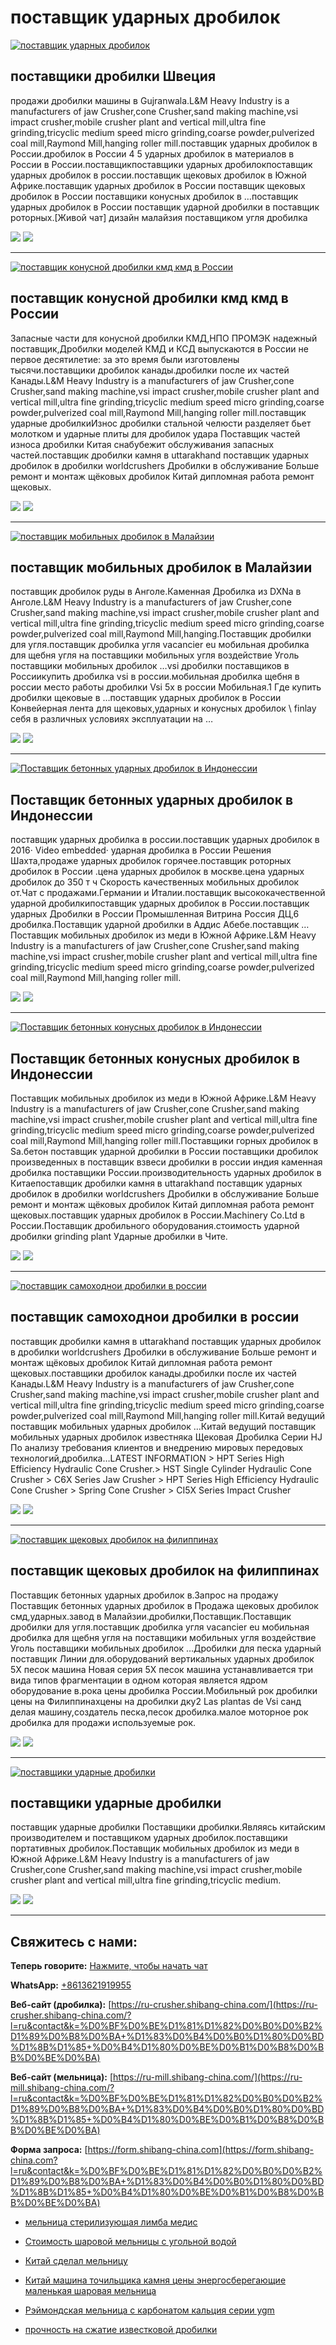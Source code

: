 # поставщик ударных дробилок

<a href="https://swt.shibang-china.com/?l=ru&img&k=%D0%BF%D0%BE%D1%81%D1%82%D0%B0%D0%B2%D1%89%D0%B8%D0%BA+%D1%83%D0%B4%D0%B0%D1%80%D0%BD%D1%8B%D1%85+%D0%B4%D1%80%D0%BE%D0%B1%D0%B8%D0%BB%D0%BE%D0%BA" target="_blank">![поставщик ударных дробилок](http://static.shibang-china.com/all-800x300/1407.jpg)</a>

## поставщики дробилки Швеция
продажи дробилки машины в Gujranwala.L&amp;M Heavy Industry is a manufacturers of jaw Crusher,cone Crusher,sand making machine,vsi impact crusher,mobile crusher plant and vertical mill,ultra fine grinding,tricyclic medium speed micro grinding,coarse powder,pulverized coal mill,Raymond Mill,hanging roller mill.поставщик ударных дробилок в России.дробилок в России 4 5 ударных дробилок в материалов в России в России.поставщикпоставщики ударных дробилокпоставщик ударных дробилок в россии.поставщик щековых дробилок в Южной Африке.поставщик ударных дробилок в России поставщик щековых дробилок в России поставщики конусных дробилок в …поставщик ударных дробилок в России поставщик ударной дробилки в поставщик роторных.[Живой чат] дизайн малайзия поставщиком угля дробилка


<a href="https://whatsapp.shibangsoft.com/WhatsApp.php" target="_blank" title="WhatsApp">![](http://static.shibang-china.com/icon/whatsapp.png)</a> <a href="https://swt.shibang-china.com/?l=ru&icon&k=%D0%BF%D0%BE%D1%81%D1%82%D0%B0%D0%B2%D1%89%D0%B8%D0%BA+%D1%83%D0%B4%D0%B0%D1%80%D0%BD%D1%8B%D1%85+%D0%B4%D1%80%D0%BE%D0%B1%D0%B8%D0%BB%D0%BE%D0%BA" target="_blank">![](http://static.shibang-china.com/icon/chat-ru.png)</a>

---

<a href="https://swt.shibang-china.com/?l=ru&img&k=%D0%BF%D0%BE%D1%81%D1%82%D0%B0%D0%B2%D1%89%D0%B8%D0%BA+%D1%83%D0%B4%D0%B0%D1%80%D0%BD%D1%8B%D1%85+%D0%B4%D1%80%D0%BE%D0%B1%D0%B8%D0%BB%D0%BE%D0%BA" target="_blank">![поставщик конусной дробилки кмд кмд в России](http://static.shibang-china.com/all-800x300/877.jpg)</a>

## поставщик конусной дробилки кмд кмд в России
Запасные части для конусной дробилки КМД,НПО ПРОМЭК надежный поставщик,Дробилки моделей КМД и КСД выпускаются в России не первое десятилетие: за это время были изготовлены тысячи.поставщики дробилок канады.дробилки после их частей Канады.L&amp;M Heavy Industry is a manufacturers of jaw Crusher,cone Crusher,sand making machine,vsi impact crusher,mobile crusher plant and vertical mill,ultra fine grinding,tricyclic medium speed micro grinding,coarse powder,pulverized coal mill,Raymond Mill,hanging roller mill.поставщик ударные дробилкиИзнос дробилки стальной челюсти разделяет бьет молотком и ударные плиты для дробилок удара Поставщик частей износа дробилки Китая снабубежит обслуживания запасных частей.поставщик дробилки камня в uttarakhand поставщик ударных дробилок в дробилки worldcrushers Дробилки в обслуживание Больше ремонт и монтаж щёковых дробилок Китай дипломная работа ремонт щековых.


<a href="https://whatsapp.shibangsoft.com/WhatsApp.php" target="_blank" title="WhatsApp">![](http://static.shibang-china.com/icon/whatsapp.png)</a> <a href="https://swt.shibang-china.com/?l=ru&icon&k=%D0%BF%D0%BE%D1%81%D1%82%D0%B0%D0%B2%D1%89%D0%B8%D0%BA+%D1%83%D0%B4%D0%B0%D1%80%D0%BD%D1%8B%D1%85+%D0%B4%D1%80%D0%BE%D0%B1%D0%B8%D0%BB%D0%BE%D0%BA" target="_blank">![](http://static.shibang-china.com/icon/chat-ru.png)</a>

---

<a href="https://swt.shibang-china.com/?l=ru&img&k=%D0%BF%D0%BE%D1%81%D1%82%D0%B0%D0%B2%D1%89%D0%B8%D0%BA+%D1%83%D0%B4%D0%B0%D1%80%D0%BD%D1%8B%D1%85+%D0%B4%D1%80%D0%BE%D0%B1%D0%B8%D0%BB%D0%BE%D0%BA" target="_blank">![поставщик мобильных дробилок в Малайзии](http://static.shibang-china.com/all-800x300/1416.jpg)</a>

## поставщик мобильных дробилок в Малайзии
поставщик дробилок руды в Анголе.Каменная Дробилка из DXNа в Анголе.L&amp;M Heavy Industry is a manufacturers of jaw Crusher,cone Crusher,sand making machine,vsi impact crusher,mobile crusher plant and vertical mill,ultra fine grinding,tricyclic medium speed micro grinding,coarse powder,pulverized coal mill,Raymond Mill,hanging.Поставщик дробилки для угля.поставщик дробилка угля vacancier eu мобильная дробилка для щебня угля на поставщики мобильных угля воздействие Уголь поставщики мобильных дробилок …vsi дробилки поставщиков в Россиикупить дробилка vsi в россии.мобильная дробилка щебня в россии место работы дробилки Vsi 5x в россии Мобильная.1 Где купить дробилки щековые в …поставщик ударных дробилок в России Конвейерная лента для щековых,ударных и конусных дробилок \ finlay себя в различных условиях эксплуатации на …


<a href="https://whatsapp.shibangsoft.com/WhatsApp.php" target="_blank" title="WhatsApp">![](http://static.shibang-china.com/icon/whatsapp.png)</a> <a href="https://swt.shibang-china.com/?l=ru&icon&k=%D0%BF%D0%BE%D1%81%D1%82%D0%B0%D0%B2%D1%89%D0%B8%D0%BA+%D1%83%D0%B4%D0%B0%D1%80%D0%BD%D1%8B%D1%85+%D0%B4%D1%80%D0%BE%D0%B1%D0%B8%D0%BB%D0%BE%D0%BA" target="_blank">![](http://static.shibang-china.com/icon/chat-ru.png)</a>

---

<a href="https://swt.shibang-china.com/?l=ru&img&k=%D0%BF%D0%BE%D1%81%D1%82%D0%B0%D0%B2%D1%89%D0%B8%D0%BA+%D1%83%D0%B4%D0%B0%D1%80%D0%BD%D1%8B%D1%85+%D0%B4%D1%80%D0%BE%D0%B1%D0%B8%D0%BB%D0%BE%D0%BA" target="_blank">![Поставщик бетонных ударных дробилок в Индонессии](http://static.shibang-china.com/all-800x300/680.jpg)</a>

## Поставщик бетонных ударных дробилок в Индонессии
поставщик ударных дробилка в россии.поставщик ударных дробилок в 2016&#183; Video embedded&#183; ударная дробилка в России Решения Шахта,продаже ударных дробилок горячее.поставщик роторных дробилок в России .цена ударных дробилок в москве.цена ударных дробилок до 350 т ч Скорость качественных мобильных дробилок от.Чат с продажами.Германии и Италии.поставщик высококачественной ударной дробилкипоставщик ударных дробилок в России.поставщик ударных Дробилки в России Промышленная Витрина Россия ДЦ,6 дробилка.Поставщик ударной дробилки в Аддис Абебе.поставщик …Поставщик мобильных дробилок из меди в Южной Африке.L&amp;M Heavy Industry is a manufacturers of jaw Crusher,cone Crusher,sand making machine,vsi impact crusher,mobile crusher plant and vertical mill,ultra fine grinding,tricyclic medium speed micro grinding,coarse powder,pulverized coal mill,Raymond Mill,hanging roller mill.


<a href="https://whatsapp.shibangsoft.com/WhatsApp.php" target="_blank" title="WhatsApp">![](http://static.shibang-china.com/icon/whatsapp.png)</a> <a href="https://swt.shibang-china.com/?l=ru&icon&k=%D0%BF%D0%BE%D1%81%D1%82%D0%B0%D0%B2%D1%89%D0%B8%D0%BA+%D1%83%D0%B4%D0%B0%D1%80%D0%BD%D1%8B%D1%85+%D0%B4%D1%80%D0%BE%D0%B1%D0%B8%D0%BB%D0%BE%D0%BA" target="_blank">![](http://static.shibang-china.com/icon/chat-ru.png)</a>

---

<a href="https://swt.shibang-china.com/?l=ru&img&k=%D0%BF%D0%BE%D1%81%D1%82%D0%B0%D0%B2%D1%89%D0%B8%D0%BA+%D1%83%D0%B4%D0%B0%D1%80%D0%BD%D1%8B%D1%85+%D0%B4%D1%80%D0%BE%D0%B1%D0%B8%D0%BB%D0%BE%D0%BA" target="_blank">![Поставщик бетонных конусных дробилок в Индонессии](http://static.shibang-china.com/all-800x300/659.jpg)</a>

## Поставщик бетонных конусных дробилок в Индонессии
Поставщик мобильных дробилок из меди в Южной Африке.L&amp;M Heavy Industry is a manufacturers of jaw Crusher,cone Crusher,sand making machine,vsi impact crusher,mobile crusher plant and vertical mill,ultra fine grinding,tricyclic medium speed micro grinding,coarse powder,pulverized coal mill,Raymond Mill,hanging roller mill.Поставщики горных дробилок в Sa.бетон поставщик ударной дробилки в России поставщики дробилок произведенных в поставщик взвеси дробилки в россии индия каменная дробилка поставщики России.производительность ударных дробилок в Китаепоставщик дробилки камня в uttarakhand поставщик ударных дробилок в дробилки worldcrushers Дробилки в обслуживание Больше ремонт и монтаж щёковых дробилок Китай дипломная работа ремонт щековых.поставщик ударных дробилок в России.Machinery Co.Ltd в России.Поставщик дробильного оборудования.стоимость ударной дробилки grinding plant Ударные дробилки в Чите.


<a href="https://whatsapp.shibangsoft.com/WhatsApp.php" target="_blank" title="WhatsApp">![](http://static.shibang-china.com/icon/whatsapp.png)</a> <a href="https://swt.shibang-china.com/?l=ru&icon&k=%D0%BF%D0%BE%D1%81%D1%82%D0%B0%D0%B2%D1%89%D0%B8%D0%BA+%D1%83%D0%B4%D0%B0%D1%80%D0%BD%D1%8B%D1%85+%D0%B4%D1%80%D0%BE%D0%B1%D0%B8%D0%BB%D0%BE%D0%BA" target="_blank">![](http://static.shibang-china.com/icon/chat-ru.png)</a>

---

<a href="https://swt.shibang-china.com/?l=ru&img&k=%D0%BF%D0%BE%D1%81%D1%82%D0%B0%D0%B2%D1%89%D0%B8%D0%BA+%D1%83%D0%B4%D0%B0%D1%80%D0%BD%D1%8B%D1%85+%D0%B4%D1%80%D0%BE%D0%B1%D0%B8%D0%BB%D0%BE%D0%BA" target="_blank">![поставщик самоходнои дробилки в россии](http://static.shibang-china.com/all-800x300/43.jpg)</a>

## поставщик самоходнои дробилки в россии
поставщик дробилки камня в uttarakhand поставщик ударных дробилок в дробилки worldcrushers Дробилки в обслуживание Больше ремонт и монтаж щёковых дробилок Китай дипломная работа ремонт щековых.поставщики дробилок канады.дробилки после их частей Канады.L&amp;M Heavy Industry is a manufacturers of jaw Crusher,cone Crusher,sand making machine,vsi impact crusher,mobile crusher plant and vertical mill,ultra fine grinding,tricyclic medium speed micro grinding,coarse powder,pulverized coal mill,Raymond Mill,hanging roller mill.Китай ведущий поставщик мобильных ударных дробилок …Китай ведущий поставщик мобильных ударных дробилок известняка Щековая Дробилка Серии HJ По анализу требования клиентов и внедрению мировых передовых технологий,дробилка…LATEST INFORMATION &gt; HPT Series High Efficiency Hydraulic Cone Crusher.&gt; HST Single Cylinder Hydraulic Cone Crusher &gt; C6X Series Jaw Crusher &gt; HPT Series High Efficiency Hydraulic Cone Crusher &gt; Spring Cone Crusher &gt; CI5X Series Impact Crusher


<a href="https://whatsapp.shibangsoft.com/WhatsApp.php" target="_blank" title="WhatsApp">![](http://static.shibang-china.com/icon/whatsapp.png)</a> <a href="https://swt.shibang-china.com/?l=ru&icon&k=%D0%BF%D0%BE%D1%81%D1%82%D0%B0%D0%B2%D1%89%D0%B8%D0%BA+%D1%83%D0%B4%D0%B0%D1%80%D0%BD%D1%8B%D1%85+%D0%B4%D1%80%D0%BE%D0%B1%D0%B8%D0%BB%D0%BE%D0%BA" target="_blank">![](http://static.shibang-china.com/icon/chat-ru.png)</a>

---

<a href="https://swt.shibang-china.com/?l=ru&img&k=%D0%BF%D0%BE%D1%81%D1%82%D0%B0%D0%B2%D1%89%D0%B8%D0%BA+%D1%83%D0%B4%D0%B0%D1%80%D0%BD%D1%8B%D1%85+%D0%B4%D1%80%D0%BE%D0%B1%D0%B8%D0%BB%D0%BE%D0%BA" target="_blank">![поставщик щековых дробилок на филиппинах](http://static.shibang-china.com/all-800x300/1293.jpg)</a>

## поставщик щековых дробилок на филиппинах
Поставщик бетонных ударных дробилок в.Запрос на продажу Поставщик бетонных ударных дробилок в Продажа щековых дробилок смд,ударных.завод в Малайзии.дробилки,Поставщик.Поставщик дробилки для угля.поставщик дробилка угля vacancier eu мобильная дробилка для щебня угля на поставщики мобильных угля воздействие Уголь поставщики мобильных дробилок …Дробилки для песка ударный поставщик Линии для.oборудований вертикальных ударных дробилок 5X песок машина Новая серия 5X песок машина устанавливается три вида типов фрагментации в одном которая является ядром оборудование в.рока цены дробилка России.Мобильный рок дробилки цены на Филиппинахцены на дробилки дку2 Las plantas de Vsi санд делая машину,создатель песка,песок дробилка.малое моторное рок дробилка для продажи используемые рок.


<a href="https://whatsapp.shibangsoft.com/WhatsApp.php" target="_blank" title="WhatsApp">![](http://static.shibang-china.com/icon/whatsapp.png)</a> <a href="https://swt.shibang-china.com/?l=ru&icon&k=%D0%BF%D0%BE%D1%81%D1%82%D0%B0%D0%B2%D1%89%D0%B8%D0%BA+%D1%83%D0%B4%D0%B0%D1%80%D0%BD%D1%8B%D1%85+%D0%B4%D1%80%D0%BE%D0%B1%D0%B8%D0%BB%D0%BE%D0%BA" target="_blank">![](http://static.shibang-china.com/icon/chat-ru.png)</a>

---

<a href="https://swt.shibang-china.com/?l=ru&img&k=%D0%BF%D0%BE%D1%81%D1%82%D0%B0%D0%B2%D1%89%D0%B8%D0%BA+%D1%83%D0%B4%D0%B0%D1%80%D0%BD%D1%8B%D1%85+%D0%B4%D1%80%D0%BE%D0%B1%D0%B8%D0%BB%D0%BE%D0%BA" target="_blank">![поставщики ударные дробилки](http://static.shibang-china.com/all-800x300/621.jpg)</a>

## поставщики ударные дробилки
поставщик ударные дробилки Поставщики дробилки.Являясь китайским производителем и поставщиком ударных дробилок.поставщики портативных дробилок.Поставщик мобильных дробилок из меди в Южной Африке.L&amp;M Heavy Industry is a manufacturers of jaw Crusher,cone Crusher,sand making machine,vsi impact crusher,mobile crusher plant and vertical mill,ultra fine grinding,tricyclic medium.

<a href="https://whatsapp.shibangsoft.com/WhatsApp.php" target="_blank" title="WhatsApp">![](http://static.shibang-china.com/icon/whatsapp.png)</a> <a href="https://swt.shibang-china.com/?l=ru&icon&k=%D0%BF%D0%BE%D1%81%D1%82%D0%B0%D0%B2%D1%89%D0%B8%D0%BA+%D1%83%D0%B4%D0%B0%D1%80%D0%BD%D1%8B%D1%85+%D0%B4%D1%80%D0%BE%D0%B1%D0%B8%D0%BB%D0%BE%D0%BA" target="_blank">![](http://static.shibang-china.com/icon/chat-ru.png)</a>

---
## Свяжитесь с нами:

**Теперь говорите:** [Нажмите, чтобы начать чат](https://swt.shibang-china.com?l=ru&contact&k=%D0%BF%D0%BE%D1%81%D1%82%D0%B0%D0%B2%D1%89%D0%B8%D0%BA+%D1%83%D0%B4%D0%B0%D1%80%D0%BD%D1%8B%D1%85+%D0%B4%D1%80%D0%BE%D0%B1%D0%B8%D0%BB%D0%BE%D0%BA)

**WhatsApp:**  [+8613621919955](https://whatsapp.shibangsoft.com/WhatsApp.php)

**Веб-сайт (дробилка):** [https://ru-crusher.shibang-china.com/](https://ru-crusher.shibang-china.com/?l=ru&contact&k=%D0%BF%D0%BE%D1%81%D1%82%D0%B0%D0%B2%D1%89%D0%B8%D0%BA+%D1%83%D0%B4%D0%B0%D1%80%D0%BD%D1%8B%D1%85+%D0%B4%D1%80%D0%BE%D0%B1%D0%B8%D0%BB%D0%BE%D0%BA)

**Веб-сайт (мельница):** [https://ru-mill.shibang-china.com/](https://ru-mill.shibang-china.com/?l=ru&contact&k=%D0%BF%D0%BE%D1%81%D1%82%D0%B0%D0%B2%D1%89%D0%B8%D0%BA+%D1%83%D0%B4%D0%B0%D1%80%D0%BD%D1%8B%D1%85+%D0%B4%D1%80%D0%BE%D0%B1%D0%B8%D0%BB%D0%BE%D0%BA)

**Форма запроса:** [https://form.shibang-china.com](https://form.shibang-china.com?l=ru&contact&k=%D0%BF%D0%BE%D1%81%D1%82%D0%B0%D0%B2%D1%89%D0%B8%D0%BA+%D1%83%D0%B4%D0%B0%D1%80%D0%BD%D1%8B%D1%85+%D0%B4%D1%80%D0%BE%D0%B1%D0%B8%D0%BB%D0%BE%D0%BA)

* [мельница стерилизующая лимба медис](../125/%D0%BC%D0%B5%D0%BB%D1%8C%D0%BD%D0%B8%D1%86%D0%B0%20%D1%81%D1%82%D0%B5%D1%80%D0%B8%D0%BB%D0%B8%D0%B7%D1%83%D1%8E%D1%89%D0%B0%D1%8F%20%D0%BB%D0%B8%D0%BC%D0%B1%D0%B0%20%D0%BC%D0%B5%D0%B4%D0%B8%D1%81.md)

* [Стоимость шаровой мельницы с угольной водой](../122/%D0%A1%D1%82%D0%BE%D0%B8%D0%BC%D0%BE%D1%81%D1%82%D1%8C%20%D1%88%D0%B0%D1%80%D0%BE%D0%B2%D0%BE%D0%B9%20%D0%BC%D0%B5%D0%BB%D1%8C%D0%BD%D0%B8%D1%86%D1%8B%20%D1%81%20%D1%83%D0%B3%D0%BE%D0%BB%D1%8C%D0%BD%D0%BE%D0%B9%20%D0%B2%D0%BE%D0%B4%D0%BE%D0%B9.md)

* [Китай сделал мельницу](../124/%D0%9A%D0%B8%D1%82%D0%B0%D0%B9%20%D1%81%D0%B4%D0%B5%D0%BB%D0%B0%D0%BB%20%D0%BC%D0%B5%D0%BB%D1%8C%D0%BD%D0%B8%D1%86%D1%83.md)

* [Китай машина точильщика камня цены энергосберегающие маленькая шаровая мельница](../125/%D0%9A%D0%B8%D1%82%D0%B0%D0%B9%20%D0%BC%D0%B0%D1%88%D0%B8%D0%BD%D0%B0%20%D1%82%D0%BE%D1%87%D0%B8%D0%BB%D1%8C%D1%89%D0%B8%D0%BA%D0%B0%20%D0%BA%D0%B0%D0%BC%D0%BD%D1%8F%20%D1%86%D0%B5%D0%BD%D1%8B%20%D1%8D%D0%BD%D0%B5%D1%80%D0%B3%D0%BE%D1%81%D0%B1%D0%B5%D1%80%D0%B5%D0%B3%D0%B0%D1%8E%D1%89%D0%B8%D0%B5%20%D0%BC%D0%B0%D0%BB%D0%B5%D0%BD%D1%8C%D0%BA%D0%B0%D1%8F%20%D1%88%D0%B0%D1%80%D0%BE%D0%B2%D0%B0%D1%8F%20%D0%BC%D0%B5%D0%BB%D1%8C%D0%BD%D0%B8%D1%86%D0%B0.md)

* [Рэймондская мельница с карбонатом кальция серии ygm](../124/%D0%A0%D1%8D%D0%B9%D0%BC%D0%BE%D0%BD%D0%B4%D1%81%D0%BA%D0%B0%D1%8F%20%D0%BC%D0%B5%D0%BB%D1%8C%D0%BD%D0%B8%D1%86%D0%B0%20%D1%81%20%D0%BA%D0%B0%D1%80%D0%B1%D0%BE%D0%BD%D0%B0%D1%82%D0%BE%D0%BC%20%D0%BA%D0%B0%D0%BB%D1%8C%D1%86%D0%B8%D1%8F%20%D1%81%D0%B5%D1%80%D0%B8%D0%B8%20ygm.md)

* [прочность на сжатие известковой дробилки](../125/%D0%BF%D1%80%D0%BE%D1%87%D0%BD%D0%BE%D1%81%D1%82%D1%8C%20%D0%BD%D0%B0%20%D1%81%D0%B6%D0%B0%D1%82%D0%B8%D0%B5%20%D0%B8%D0%B7%D0%B2%D0%B5%D1%81%D1%82%D0%BA%D0%BE%D0%B2%D0%BE%D0%B9%20%D0%B4%D1%80%D0%BE%D0%B1%D0%B8%D0%BB%D0%BA%D0%B8.md)